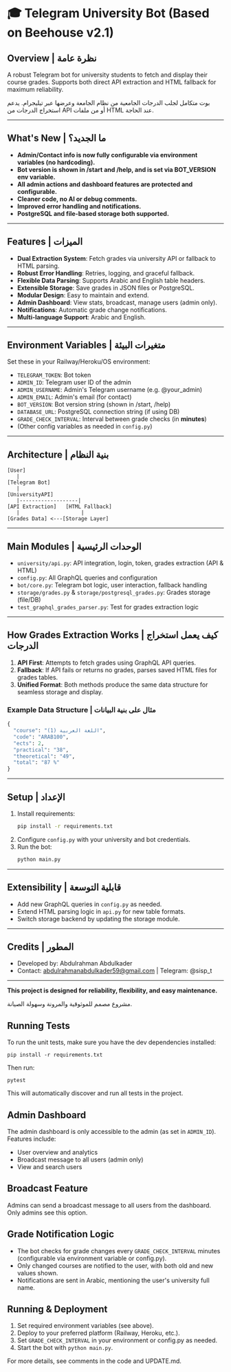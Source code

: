 # 🎓 Telegram University Bot (Based on Beehouse v2.1)

## Overview | نظرة عامة
A robust Telegram bot for university students to fetch and display their course grades. Supports both direct API extraction and HTML fallback for maximum reliability.

بوت متكامل لجلب الدرجات الجامعية من نظام الجامعة وعرضها عبر تيليجرام. يدعم استخراج الدرجات من API أو من ملفات HTML عند الحاجة.

---

## What's New | ما الجديد؟
- **Admin/Contact info is now fully configurable via environment variables (no hardcoding).**
- **Bot version is shown in /start and /help, and is set via BOT_VERSION env variable.**
- **All admin actions and dashboard features are protected and configurable.**
- **Cleaner code, no AI or debug comments.**
- **Improved error handling and notifications.**
- **PostgreSQL and file-based storage both supported.**

---

## Features | الميزات
- **Dual Extraction System**: Fetch grades via university API or fallback to HTML parsing.
- **Robust Error Handling**: Retries, logging, and graceful fallback.
- **Flexible Data Parsing**: Supports Arabic and English table headers.
- **Extensible Storage**: Save grades in JSON files or PostgreSQL.
- **Modular Design**: Easy to maintain and extend.
- **Admin Dashboard**: View stats, broadcast, manage users (admin only).
- **Notifications**: Automatic grade change notifications.
- **Multi-language Support**: Arabic and English.

---

## Environment Variables | متغيرات البيئة
Set these in your Railway/Heroku/OS environment:
- `TELEGRAM_TOKEN`: Bot token
- `ADMIN_ID`: Telegram user ID of the admin
- `ADMIN_USERNAME`: Admin's Telegram username (e.g. @your_admin)
- `ADMIN_EMAIL`: Admin's email (for contact)
- `BOT_VERSION`: Bot version string (shown in /start, /help)
- `DATABASE_URL`: PostgreSQL connection string (if using DB)
- `GRADE_CHECK_INTERVAL`: Interval between grade checks (in **minutes**)
- (Other config variables as needed in `config.py`)

---

## Architecture | بنية النظام
```
[User]
   |
[Telegram Bot]
   |
[UniversityAPI]
   |-------------------|
[API Extraction]   [HTML Fallback]
   |                    |
[Grades Data] <---[Storage Layer]
```

---

## Main Modules | الوحدات الرئيسية
- `university/api.py`: API integration, login, token, grades extraction (API & HTML)
- `config.py`: All GraphQL queries and configuration
- `bot/core.py`: Telegram bot logic, user interaction, fallback handling
- `storage/grades.py` & `storage/postgresql_grades.py`: Grades storage (file/DB)
- `test_graphql_grades_parser.py`: Test for grades extraction logic

---

## How Grades Extraction Works | كيف يعمل استخراج الدرجات
1. **API First**: Attempts to fetch grades using GraphQL API queries.
2. **Fallback**: If API fails or returns no grades, parses saved HTML files for grades tables.
3. **Unified Format**: Both methods produce the same data structure for seamless storage and display.

### Example Data Structure | مثال على بنية البيانات
```python
{
  "course": "اللغة العربية (1)",
  "code": "ARAB100",
  "ects": 2,
  "practical": "38",
  "theoretical": "49",
  "total": "87 %"
}
```

---

## Setup | الإعداد
1. Install requirements:
   ```bash
   pip install -r requirements.txt
   ```
2. Configure `config.py` with your university and bot credentials.
3. Run the bot:
   ```bash
   python main.py
   ```

---

## Extensibility | قابلية التوسعة
- Add new GraphQL queries in `config.py` as needed.
- Extend HTML parsing logic in `api.py` for new table formats.
- Switch storage backend by updating the storage module.

---

## Credits | المطور
- Developed by: Abdulrahman Abdulkader
- Contact: abdulrahmanabdulkader59@gmail.com | Telegram: @sisp_t

---

**This project is designed for reliability, flexibility, and easy maintenance.**

مشروع مصمم للموثوقية والمرونة وسهولة الصيانة. 

## Running Tests

To run the unit tests, make sure you have the dev dependencies installed:

```
pip install -r requirements.txt
```

Then run:

```
pytest
```

This will automatically discover and run all tests in the project.

## Admin Dashboard

The admin dashboard is only accessible to the admin (as set in `ADMIN_ID`). Features include:
- User overview and analytics
- Broadcast message to all users (admin only)
- View and search users

## Broadcast Feature

Admins can send a broadcast message to all users from the dashboard. Only admins see this option.

## Grade Notification Logic

- The bot checks for grade changes every `GRADE_CHECK_INTERVAL` minutes (configurable via environment variable or config.py).
- Only changed courses are notified to the user, with both old and new values shown.
- Notifications are sent in Arabic, mentioning the user's university full name.

## Running & Deployment

1. Set required environment variables (see above).
2. Deploy to your preferred platform (Railway, Heroku, etc.).
3. Set `GRADE_CHECK_INTERVAL` in your environment or config.py as needed.
4. Start the bot with `python main.py`.

For more details, see comments in the code and UPDATE.md.
